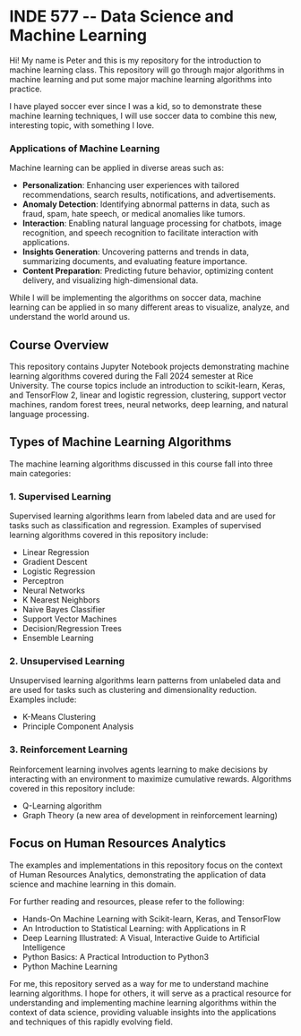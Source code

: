# INDE 577 -- Data Science and Machine Learning

Hi! My name is Peter and this is my repository for the introduction to machine learning class. This repository will go through major algorithms in machine learning and put some major machine learning algorithms into practice. 

I have played soccer ever since I was a kid, so to demonstrate these machine learning techniques, I will use soccer data to combine this new, interesting topic, with something I love.

### Applications of Machine Learning

Machine learning can be applied in diverse areas such as:

- **Personalization**: Enhancing user experiences with tailored recommendations, search results, notifications, and advertisements.
- **Anomaly Detection**: Identifying abnormal patterns in data, such as fraud, spam, hate speech, or medical anomalies like tumors.
- **Interaction**: Enabling natural language processing for chatbots, image recognition, and speech recognition to facilitate interaction with applications.
- **Insights Generation**: Uncovering patterns and trends in data, summarizing documents, and evaluating feature importance.
- **Content Preparation**: Predicting future behavior, optimizing content delivery, and visualizing high-dimensional data.

While I will be implementing the algorithms on soccer data, machine learning can be applied in so many different areas to visualize, analyze, and understand the world around us. 

## Course Overview

This repository contains Jupyter Notebook projects demonstrating machine learning algorithms covered during the Fall 2024 semester at Rice University. The course topics include an introduction to scikit-learn, Keras, and TensorFlow 2, linear and logistic regression, clustering, support vector machines, random forest trees, neural networks, deep learning, and natural language processing.

## Types of Machine Learning Algorithms

The machine learning algorithms discussed in this course fall into three main categories:

### 1. Supervised Learning

Supervised learning algorithms learn from labeled data and are used for tasks such as classification and regression. Examples of supervised learning algorithms covered in this repository include:

- Linear Regression
- Gradient Descent
- Logistic Regression
- Perceptron
- Neural Networks
- K Nearest Neighbors
- Naive Bayes Classifier
- Support Vector Machines
- Decision/Regression Trees
- Ensemble Learning

### 2. Unsupervised Learning

Unsupervised learning algorithms learn patterns from unlabeled data and are used for tasks such as clustering and dimensionality reduction. Examples include:

- K-Means Clustering
- Principle Component Analysis

### 3. Reinforcement Learning

Reinforcement learning involves agents learning to make decisions by interacting with an environment to maximize cumulative rewards. Algorithms covered in this repository include:

- Q-Learning algorithm
- Graph Theory (a new area of development in reinforcement learning)

## Focus on Human Resources Analytics

The examples and implementations in this repository focus on the context of Human Resources Analytics, demonstrating the application of data science and machine learning in this domain.

For further reading and resources, please refer to the following:

- Hands-On Machine Learning with Scikit-learn, Keras, and TensorFlow
- An Introduction to Statistical Learning: with Applications in R
- Deep Learning Illustrated: A Visual, Interactive Guide to Artificial Intelligence
- Python Basics: A Practical Introduction to Python3
- Python Machine Learning

For me, this repository served as a way for me to understand machine learning algorithms. I hope for others, it will serve as a practical resource for understanding and implementing machine learning algorithms within the context of data science, providing valuable insights into the applications and techniques of this rapidly evolving field.
